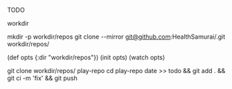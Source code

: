 TODO

workdir

mkdir -p workdir/repos
git clone --mirror git@github.com:HealthSamurai/<myproject>.git workdir/repos/<myproject>


(def opts {:dir "workdir/repos"})
(init opts)
(watch opts)


git clone workdir/repos/<myproject> play-repo
cd play-repo
date >> todo && git add . && git ci -m 'fix' && git push
